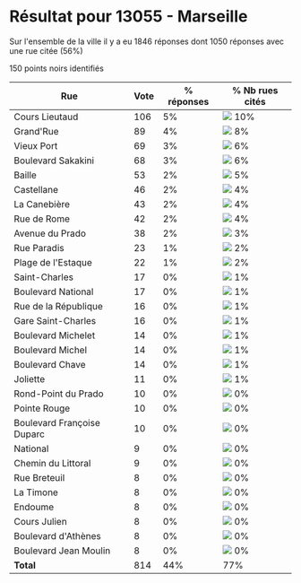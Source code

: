 # Résultat pour 13055 - Marseille

Sur l'ensemble de la ville il y a eu 1846 réponses dont 1050 réponses avec une rue citée (56%)

150 points noirs identifiés

| Rue | Vote | % réponses | % Nb rues cités|
|-----|------|------------|----------------|
| Cours Lieutaud | 106 | 5% | <img src="../../img/bar_10.gif" />&nbsp;10%|
| Grand'Rue | 89 | 4% | <img src="../../img/bar_8.gif" />&nbsp;8%|
| Vieux Port | 69 | 3% | <img src="../../img/bar_6.gif" />&nbsp;6%|
| Boulevard Sakakini | 68 | 3% | <img src="../../img/bar_6.gif" />&nbsp;6%|
| Baille | 53 | 2% | <img src="../../img/bar_5.gif" />&nbsp;5%|
| Castellane | 46 | 2% | <img src="../../img/bar_4.gif" />&nbsp;4%|
| La Canebière | 43 | 2% | <img src="../../img/bar_4.gif" />&nbsp;4%|
| Rue de Rome | 42 | 2% | <img src="../../img/bar_4.gif" />&nbsp;4%|
| Avenue du Prado | 38 | 2% | <img src="../../img/bar_3.gif" />&nbsp;3%|
| Rue Paradis | 23 | 1% | <img src="../../img/bar_2.gif" />&nbsp;2%|
| Plage de l'Estaque | 22 | 1% | <img src="../../img/bar_2.gif" />&nbsp;2%|
| Saint-Charles | 17 | 0% | <img src="../../img/bar_1.gif" />&nbsp;1%|
| Boulevard National | 17 | 0% | <img src="../../img/bar_1.gif" />&nbsp;1%|
| Rue de la République | 16 | 0% | <img src="../../img/bar_1.gif" />&nbsp;1%|
| Gare Saint-Charles | 16 | 0% | <img src="../../img/bar_1.gif" />&nbsp;1%|
| Boulevard Michelet | 14 | 0% | <img src="../../img/bar_1.gif" />&nbsp;1%|
| Boulevard Michel | 14 | 0% | <img src="../../img/bar_1.gif" />&nbsp;1%|
| Boulevard Chave | 14 | 0% | <img src="../../img/bar_1.gif" />&nbsp;1%|
| Joliette | 11 | 0% | <img src="../../img/bar_1.gif" />&nbsp;1%|
| Rond-Point du Prado | 10 | 0% | <img src="../../img/bar_0.gif" />&nbsp;0%|
| Pointe Rouge | 10 | 0% | <img src="../../img/bar_0.gif" />&nbsp;0%|
| Boulevard Françoise Duparc | 10 | 0% | <img src="../../img/bar_0.gif" />&nbsp;0%|
| National | 9 | 0% | <img src="../../img/bar_0.gif" />&nbsp;0%|
| Chemin du Littoral | 9 | 0% | <img src="../../img/bar_0.gif" />&nbsp;0%|
| Rue Breteuil | 8 | 0% | <img src="../../img/bar_0.gif" />&nbsp;0%|
| La Timone | 8 | 0% | <img src="../../img/bar_0.gif" />&nbsp;0%|
| Endoume | 8 | 0% | <img src="../../img/bar_0.gif" />&nbsp;0%|
| Cours Julien | 8 | 0% | <img src="../../img/bar_0.gif" />&nbsp;0%|
| Boulevard d'Athènes | 8 | 0% | <img src="../../img/bar_0.gif" />&nbsp;0%|
| Boulevard Jean Moulin | 8 | 0% | <img src="../../img/bar_0.gif" />&nbsp;0%|
| **Total** | 814 | 44% | 77%|
